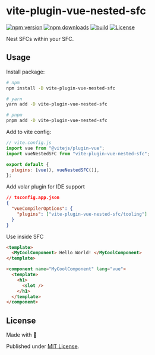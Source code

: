 # vite-plugin-vue-nested-sfc

[![npm version][npm-version-src]][npm-version-href]
[![npm downloads][npm-downloads-src]][npm-downloads-href]
[![build][build-src]][build-href]
[![License][license-src]][license-href]

Nest SFCs within your SFC.

## Usage

Install package:

```sh
# npm
npm install -D vite-plugin-vue-nested-sfc

# yarn
yarn add -D vite-plugin-vue-nested-sfc

# pnpm
pnpm add -D vite-plugin-vue-nested-sfc
```

Add to vite config:

```js
// vite.config.js
import vue from "@vitejs/plugin-vue";
import vueNestedSFC from "vite-plugin-vue-nested-sfc";

export default {
  plugins: [vue(), vueNestedSFC()],
};
```

Add volar plugin for IDE support

```json
// tsconfig.app.json
{
  "vueCompilerOptions": {
    "plugins": ["vite-plugin-vue-nested-sfc/tooling"]
  }
}
```

Use inside SFC

```html
<template>
  <MyCoolComponent> Hello World! </MyCoolComponent>
</template>

<component name="MyCoolComponent" lang="vue">
  <template>
    <h1>
      <slot />
    </h1>
  </template>
</component>
```

## License

Made with 💛

Published under [MIT License](./LICENSE).

<!-- Badges -->

[npm-version-src]: https://img.shields.io/npm/v/vite-plugin-vue-nested-sfc?style=flat&colorA=18181B&colorB=F0DB4F
[npm-version-href]: https://npmjs.com/package/vite-plugin-vue-nested-sfc
[npm-downloads-src]: https://img.shields.io/npm/dm/vite-plugin-vue-nested-sfc?style=flat&colorA=18181B&colorB=F0DB4F
[npm-downloads-href]: https://npmjs.com/package/vite-plugin-vue-nested-sfc
[build-src]: https://github.com/HunYan-io/vite-plugin-vue-nested-sfc/actions/workflows/ci.yml/badge.svg?branch=main
[build-href]: https://github.com/HunYan-io/vite-plugin-vue-nested-sfc/actions/workflows/ci.yml
[license-src]: https://img.shields.io/github/license/HunYan-io/vite-plugin-vue-nested-sfc.svg?style=flat&colorA=18181B&colorB=F0DB4F
[license-href]: https://github.com/HunYan-io/vite-plugin-vue-nested-sfc/blob/main/LICENSE
